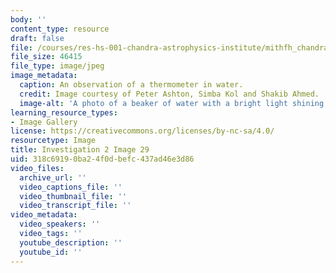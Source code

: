 ```yaml
---
body: ''
content_type: resource
draft: false
file: /courses/res-hs-001-chandra-astrophysics-institute/mithfh_chandra_inv2_thermo.jpg
file_size: 46415
file_type: image/jpeg
image_metadata:
  caption: An observation of a thermometer in water.
  credit: Image courtesy of Peter Ashton, Simba Kol and Shakib Ahmed.
  image-alt: 'A photo of a beaker of water with a bright light shining on it. '
learning_resource_types:
- Image Gallery
license: https://creativecommons.org/licenses/by-nc-sa/4.0/
resourcetype: Image
title: Investigation 2 Image 29
uid: 318c6919-0ba2-4f0d-befc-437ad46e3d86
video_files:
  archive_url: ''
  video_captions_file: ''
  video_thumbnail_file: ''
  video_transcript_file: ''
video_metadata:
  video_speakers: ''
  video_tags: ''
  youtube_description: ''
  youtube_id: ''
---
```

